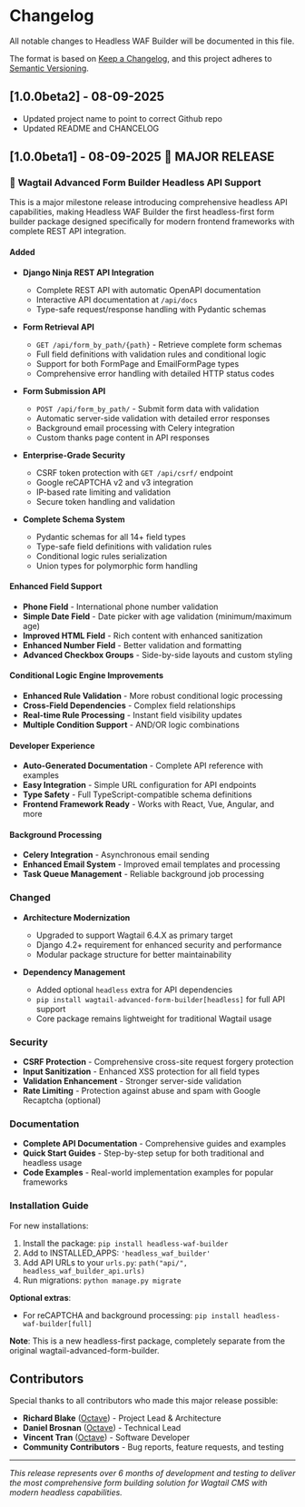 # Changelog

All notable changes to Headless WAF Builder will be documented in this file.

The format is based on [Keep a Changelog](https://keepachangelog.com/en/1.0.0/),
and this project adheres to [Semantic Versioning](https://semver.org/spec/v2.0.0.html).

## [1.0.0beta2] - 08-09-2025
- Updated project name to point to correct Github repo
- Updated README and CHANCELOG

## [1.0.0beta1] - 08-09-2025 🎉 **MAJOR RELEASE**

### 🚀 **Wagtail Advanced Form Builder Headless API Support**

This is a major milestone release introducing comprehensive headless API capabilities, making Headless WAF Builder the first headless-first form builder package designed specifically for modern frontend frameworks with complete REST API integration.

#### **Added**
- **Django Ninja REST API Integration**
  - Complete REST API with automatic OpenAPI documentation
  - Interactive API documentation at `/api/docs`
  - Type-safe request/response handling with Pydantic schemas

- **Form Retrieval API**
  - `GET /api/form_by_path/{path}` - Retrieve complete form schemas
  - Full field definitions with validation rules and conditional logic
  - Support for both FormPage and EmailFormPage types
  - Comprehensive error handling with detailed HTTP status codes

- **Form Submission API**
  - `POST /api/form_by_path/` - Submit form data with validation
  - Automatic server-side validation with detailed error responses
  - Background email processing with Celery integration
  - Custom thanks page content in API responses

- **Enterprise-Grade Security**
  - CSRF token protection with `GET /api/csrf/` endpoint
  - Google reCAPTCHA v2 and v3 integration
  - IP-based rate limiting and validation
  - Secure token handling and validation

- **Complete Schema System**
  - Pydantic schemas for all 14+ field types
  - Type-safe field definitions with validation rules
  - Conditional logic rules serialization
  - Union types for polymorphic form handling

#### **Enhanced Field Support**
- **Phone Field** - International phone number validation
- **Simple Date Field** - Date picker with age validation (minimum/maximum age)
- **Improved HTML Field** - Rich content with enhanced sanitization
- **Enhanced Number Field** - Better validation and formatting
- **Advanced Checkbox Groups** - Side-by-side layouts and custom styling

#### **Conditional Logic Engine Improvements**
- **Enhanced Rule Validation** - More robust conditional logic processing
- **Cross-Field Dependencies** - Complex field relationships
- **Real-time Rule Processing** - Instant field visibility updates
- **Multiple Condition Support** - AND/OR logic combinations

#### **Developer Experience**
- **Auto-Generated Documentation** - Complete API reference with examples
- **Easy Integration** - Simple URL configuration for API endpoints
- **Type Safety** - Full TypeScript-compatible schema definitions
- **Frontend Framework Ready** - Works with React, Vue, Angular, and more

#### **Background Processing**
- **Celery Integration** - Asynchronous email sending
- **Enhanced Email System** - Improved email templates and processing
- **Task Queue Management** - Reliable background job processing

### **Changed**
- **Architecture Modernization**
  - Upgraded to support Wagtail 6.4.X as primary target
  - Django 4.2+ requirement for enhanced security and performance
  - Modular package structure for better maintainability

- **Dependency Management**
  - Added optional `headless` extra for API dependencies
  - `pip install wagtail-advanced-form-builder[headless]` for full API support
  - Core package remains lightweight for traditional Wagtail usage

### **Security**
- **CSRF Protection** - Comprehensive cross-site request forgery protection
- **Input Sanitization** - Enhanced XSS protection for all field types
- **Validation Enhancement** - Stronger server-side validation
- **Rate Limiting** - Protection against abuse and spam with Google Recaptcha (optional)

### **Documentation**
- **Complete API Documentation** - Comprehensive guides and examples
- **Quick Start Guides** - Step-by-step setup for both traditional and headless usage
- **Code Examples** - Real-world implementation examples for popular frameworks

### **Installation Guide**
For new installations:
1. Install the package: `pip install headless-waf-builder`
2. Add to INSTALLED_APPS: `'headless_waf_builder'`
3. Add API URLs to your `urls.py`: `path("api/", headless_waf_builder_api.urls)`
4. Run migrations: `python manage.py migrate`

**Optional extras**:
- For reCAPTCHA and background processing: `pip install headless-waf-builder[full]`

**Note**: This is a new headless-first package, completely separate from the original wagtail-advanced-form-builder.

## **Contributors**

Special thanks to all contributors who made this major release possible:

- **Richard Blake** ([Octave](https://octave.nz)) - Project Lead & Architecture
- **Daniel Brosnan** ([Octave](https://octave.nz)) - Technical Lead
- **Vincent Tran** ([Octave](https://octave.nz)) - Software Developer
- **Community Contributors** - Bug reports, feature requests, and testing

---

*This release represents over 6 months of development and testing to deliver the most comprehensive form building solution for Wagtail CMS with modern headless capabilities.* 